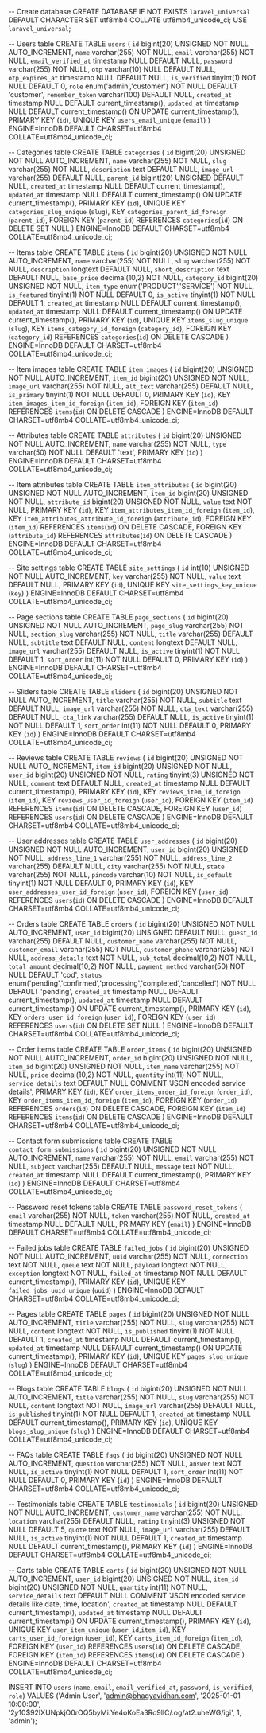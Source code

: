 -- Create database
CREATE DATABASE IF NOT EXISTS `laravel_universal` DEFAULT CHARACTER SET utf8mb4 COLLATE utf8mb4_unicode_ci;
USE `laravel_universal`;

-- Users table
CREATE TABLE `users` (
    `id` bigint(20) UNSIGNED NOT NULL AUTO_INCREMENT,
    `name` varchar(255) NOT NULL,
    `email` varchar(255) NOT NULL,
    `email_verified_at` timestamp NULL DEFAULT NULL,
    `password` varchar(255) NOT NULL,
    `otp` varchar(10) NULL DEFAULT NULL,
    `otp_expires_at` timestamp NULL DEFAULT NULL,
    `is_verified` tinyint(1) NOT NULL DEFAULT 0,
    `role` enum('admin','customer') NOT NULL DEFAULT 'customer',
    `remember_token` varchar(100) DEFAULT NULL,
    `created_at` timestamp NULL DEFAULT current_timestamp(),
    `updated_at` timestamp NULL DEFAULT current_timestamp() ON UPDATE current_timestamp(),
    PRIMARY KEY (`id`),
    UNIQUE KEY `users_email_unique` (`email`)
) ENGINE=InnoDB DEFAULT CHARSET=utf8mb4 COLLATE=utf8mb4_unicode_ci;

-- Categories table
CREATE TABLE `categories` (
    `id` bigint(20) UNSIGNED NOT NULL AUTO_INCREMENT,
    `name` varchar(255) NOT NULL,
    `slug` varchar(255) NOT NULL,
    `description` text DEFAULT NULL,
    `image_url` varchar(255) DEFAULT NULL,
    `parent_id` bigint(20) UNSIGNED DEFAULT NULL,
    `created_at` timestamp NULL DEFAULT current_timestamp(),
    `updated_at` timestamp NULL DEFAULT current_timestamp() ON UPDATE current_timestamp(),
    PRIMARY KEY (`id`),
    UNIQUE KEY `categories_slug_unique` (`slug`),
    KEY `categories_parent_id_foreign` (`parent_id`),
    FOREIGN KEY (`parent_id`) REFERENCES `categories`(`id`) ON DELETE SET NULL
) ENGINE=InnoDB DEFAULT CHARSET=utf8mb4 COLLATE=utf8mb4_unicode_ci;

-- Items table
CREATE TABLE `items` (
    `id` bigint(20) UNSIGNED NOT NULL AUTO_INCREMENT,
    `name` varchar(255) NOT NULL,
    `slug` varchar(255) NOT NULL,
    `description` longtext DEFAULT NULL,
    `short_description` text DEFAULT NULL,
    `base_price` decimal(10,2) NOT NULL,
    `category_id` bigint(20) UNSIGNED NOT NULL,
    `item_type` enum('PRODUCT','SERVICE') NOT NULL,
    `is_featured` tinyint(1) NOT NULL DEFAULT 0,
    `is_active` tinyint(1) NOT NULL DEFAULT 1,
    `created_at` timestamp NULL DEFAULT current_timestamp(),
    `updated_at` timestamp NULL DEFAULT current_timestamp() ON UPDATE current_timestamp(),
    PRIMARY KEY (`id`),
    UNIQUE KEY `items_slug_unique` (`slug`),
    KEY `items_category_id_foreign` (`category_id`),
    FOREIGN KEY (`category_id`) REFERENCES `categories`(`id`) ON DELETE CASCADE
) ENGINE=InnoDB DEFAULT CHARSET=utf8mb4 COLLATE=utf8mb4_unicode_ci;

-- Item images table
CREATE TABLE `item_images` (
    `id` bigint(20) UNSIGNED NOT NULL AUTO_INCREMENT,
    `item_id` bigint(20) UNSIGNED NOT NULL,
    `image_url` varchar(255) NOT NULL,
    `alt_text` varchar(255) DEFAULT NULL,
    `is_primary` tinyint(1) NOT NULL DEFAULT 0,
    PRIMARY KEY (`id`),
    KEY `item_images_item_id_foreign` (`item_id`),
    FOREIGN KEY (`item_id`) REFERENCES `items`(`id`) ON DELETE CASCADE
) ENGINE=InnoDB DEFAULT CHARSET=utf8mb4 COLLATE=utf8mb4_unicode_ci;

-- Attributes table
CREATE TABLE `attributes` (
    `id` bigint(20) UNSIGNED NOT NULL AUTO_INCREMENT,
    `name` varchar(255) NOT NULL,
    `type` varchar(50) NOT NULL DEFAULT 'text',
    PRIMARY KEY (`id`)
) ENGINE=InnoDB DEFAULT CHARSET=utf8mb4 COLLATE=utf8mb4_unicode_ci;

-- Item attributes table
CREATE TABLE `item_attributes` (
    `id` bigint(20) UNSIGNED NOT NULL AUTO_INCREMENT,
    `item_id` bigint(20) UNSIGNED NOT NULL,
    `attribute_id` bigint(20) UNSIGNED NOT NULL,
    `value` text NOT NULL,
    PRIMARY KEY (`id`),
    KEY `item_attributes_item_id_foreign` (`item_id`),
    KEY `item_attributes_attribute_id_foreign` (`attribute_id`),
    FOREIGN KEY (`item_id`) REFERENCES `items`(`id`) ON DELETE CASCADE,
    FOREIGN KEY (`attribute_id`) REFERENCES `attributes`(`id`) ON DELETE CASCADE
) ENGINE=InnoDB DEFAULT CHARSET=utf8mb4 COLLATE=utf8mb4_unicode_ci;

-- Site settings table
CREATE TABLE `site_settings` (
    `id` int(10) UNSIGNED NOT NULL AUTO_INCREMENT,
    `key` varchar(255) NOT NULL,
    `value` text DEFAULT NULL,
    PRIMARY KEY (`id`),
    UNIQUE KEY `site_settings_key_unique` (`key`)
) ENGINE=InnoDB DEFAULT CHARSET=utf8mb4 COLLATE=utf8mb4_unicode_ci;

-- Page sections table
CREATE TABLE `page_sections` (
    `id` bigint(20) UNSIGNED NOT NULL AUTO_INCREMENT,
    `page_slug` varchar(255) NOT NULL,
    `section_slug` varchar(255) NOT NULL,
    `title` varchar(255) DEFAULT NULL,
    `subtitle` text DEFAULT NULL,
    `content` longtext DEFAULT NULL,
    `image_url` varchar(255) DEFAULT NULL,
    `is_active` tinyint(1) NOT NULL DEFAULT 1,
    `sort_order` int(11) NOT NULL DEFAULT 0,
    PRIMARY KEY (`id`)
) ENGINE=InnoDB DEFAULT CHARSET=utf8mb4 COLLATE=utf8mb4_unicode_ci;

-- Sliders table
CREATE TABLE `sliders` (
    `id` bigint(20) UNSIGNED NOT NULL AUTO_INCREMENT,
    `title` varchar(255) NOT NULL,
    `subtitle` text DEFAULT NULL,
    `image_url` varchar(255) NOT NULL,
    `cta_text` varchar(255) DEFAULT NULL,
    `cta_link` varchar(255) DEFAULT NULL,
    `is_active` tinyint(1) NOT NULL DEFAULT 1,
    `sort_order` int(11) NOT NULL DEFAULT 0,
    PRIMARY KEY (`id`)
) ENGINE=InnoDB DEFAULT CHARSET=utf8mb4 COLLATE=utf8mb4_unicode_ci;

-- Reviews table
CREATE TABLE `reviews` (
    `id` bigint(20) UNSIGNED NOT NULL AUTO_INCREMENT,
    `item_id` bigint(20) UNSIGNED NOT NULL,
    `user_id` bigint(20) UNSIGNED NOT NULL,
    `rating` tinyint(3) UNSIGNED NOT NULL,
    `comment` text DEFAULT NULL,
    `created_at` timestamp NULL DEFAULT current_timestamp(),
    PRIMARY KEY (`id`),
    KEY `reviews_item_id_foreign` (`item_id`),
    KEY `reviews_user_id_foreign` (`user_id`),
    FOREIGN KEY (`item_id`) REFERENCES `items`(`id`) ON DELETE CASCADE,
    FOREIGN KEY (`user_id`) REFERENCES `users`(`id`) ON DELETE CASCADE
) ENGINE=InnoDB DEFAULT CHARSET=utf8mb4 COLLATE=utf8mb4_unicode_ci;

-- User addresses table
CREATE TABLE `user_addresses` (
    `id` bigint(20) UNSIGNED NOT NULL AUTO_INCREMENT,
    `user_id` bigint(20) UNSIGNED NOT NULL,
    `address_line_1` varchar(255) NOT NULL,
    `address_line_2` varchar(255) DEFAULT NULL,
    `city` varchar(255) NOT NULL,
    `state` varchar(255) NOT NULL,
    `pincode` varchar(10) NOT NULL,
    `is_default` tinyint(1) NOT NULL DEFAULT 0,
    PRIMARY KEY (`id`),
    KEY `user_addresses_user_id_foreign` (`user_id`),
    FOREIGN KEY (`user_id`) REFERENCES `users`(`id`) ON DELETE CASCADE
) ENGINE=InnoDB DEFAULT CHARSET=utf8mb4 COLLATE=utf8mb4_unicode_ci;

-- Orders table
CREATE TABLE `orders` (
    `id` bigint(20) UNSIGNED NOT NULL AUTO_INCREMENT,
    `user_id` bigint(20) UNSIGNED DEFAULT NULL,
    `guest_id` varchar(255) DEFAULT NULL,
    `customer_name` varchar(255) NOT NULL,
    `customer_email` varchar(255) NOT NULL,
    `customer_phone` varchar(255) NOT NULL,
    `address_details` text NOT NULL,
    `sub_total` decimal(10,2) NOT NULL,
    `total_amount` decimal(10,2) NOT NULL,
    `payment_method` varchar(50) NOT NULL DEFAULT 'cod',
    `status` enum('pending','confirmed','processing','completed','cancelled') NOT NULL DEFAULT 'pending',
    `created_at` timestamp NULL DEFAULT current_timestamp(),
    `updated_at` timestamp NULL DEFAULT current_timestamp() ON UPDATE current_timestamp(),
    PRIMARY KEY (`id`),
    KEY `orders_user_id_foreign` (`user_id`),
    FOREIGN KEY (`user_id`) REFERENCES `users`(`id`) ON DELETE SET NULL
) ENGINE=InnoDB DEFAULT CHARSET=utf8mb4 COLLATE=utf8mb4_unicode_ci;

-- Order items table
CREATE TABLE `order_items` (
    `id` bigint(20) UNSIGNED NOT NULL AUTO_INCREMENT,
    `order_id` bigint(20) UNSIGNED NOT NULL,
    `item_id` bigint(20) UNSIGNED NOT NULL,
    `item_name` varchar(255) NOT NULL,
    `price` decimal(10,2) NOT NULL,
    `quantity` int(11) NOT NULL,
    `service_details` text DEFAULT NULL COMMENT 'JSON encoded service details',
    PRIMARY KEY (`id`),
    KEY `order_items_order_id_foreign` (`order_id`),
    KEY `order_items_item_id_foreign` (`item_id`),
    FOREIGN KEY (`order_id`) REFERENCES `orders`(`id`) ON DELETE CASCADE,
    FOREIGN KEY (`item_id`) REFERENCES `items`(`id`) ON DELETE CASCADE
) ENGINE=InnoDB DEFAULT CHARSET=utf8mb4 COLLATE=utf8mb4_unicode_ci;

-- Contact form submissions table
CREATE TABLE `contact_form_submissions` (
    `id` bigint(20) UNSIGNED NOT NULL AUTO_INCREMENT,
    `name` varchar(255) NOT NULL,
    `email` varchar(255) NOT NULL,
    `subject` varchar(255) DEFAULT NULL,
    `message` text NOT NULL,
    `created_at` timestamp NULL DEFAULT current_timestamp(),
    PRIMARY KEY (`id`)
) ENGINE=InnoDB DEFAULT CHARSET=utf8mb4 COLLATE=utf8mb4_unicode_ci;

-- Password reset tokens table
CREATE TABLE `password_reset_tokens` (
    `email` varchar(255) NOT NULL,
    `token` varchar(255) NOT NULL,
    `created_at` timestamp NULL DEFAULT NULL,
    PRIMARY KEY (`email`)
) ENGINE=InnoDB DEFAULT CHARSET=utf8mb4 COLLATE=utf8mb4_unicode_ci;

-- Failed jobs table
CREATE TABLE `failed_jobs` (
    `id` bigint(20) UNSIGNED NOT NULL AUTO_INCREMENT,
    `uuid` varchar(255) NOT NULL,
    `connection` text NOT NULL,
    `queue` text NOT NULL,
    `payload` longtext NOT NULL,
    `exception` longtext NOT NULL,
    `failed_at` timestamp NOT NULL DEFAULT current_timestamp(),
    PRIMARY KEY (`id`),
    UNIQUE KEY `failed_jobs_uuid_unique` (`uuid`)
) ENGINE=InnoDB DEFAULT CHARSET=utf8mb4 COLLATE=utf8mb4_unicode_ci;

-- Pages table
CREATE TABLE `pages` (
    `id` bigint(20) UNSIGNED NOT NULL AUTO_INCREMENT,
    `title` varchar(255) NOT NULL,
    `slug` varchar(255) NOT NULL,
    `content` longtext NOT NULL,
    `is_published` tinyint(1) NOT NULL DEFAULT 1,
    `created_at` timestamp NULL DEFAULT current_timestamp(),
    `updated_at` timestamp NULL DEFAULT current_timestamp() ON UPDATE current_timestamp(),
    PRIMARY KEY (`id`),
    UNIQUE KEY `pages_slug_unique` (`slug`)
) ENGINE=InnoDB DEFAULT CHARSET=utf8mb4 COLLATE=utf8mb4_unicode_ci;

-- Blogs table
CREATE TABLE `blogs` (
    `id` bigint(20) UNSIGNED NOT NULL AUTO_INCREMENT,
    `title` varchar(255) NOT NULL,
    `slug` varchar(255) NOT NULL,
    `content` longtext NOT NULL,
    `image_url` varchar(255) DEFAULT NULL,
    `is_published` tinyint(1) NOT NULL DEFAULT 1,
    `created_at` timestamp NULL DEFAULT current_timestamp(),
    PRIMARY KEY (`id`),
    UNIQUE KEY `blogs_slug_unique` (`slug`)
) ENGINE=InnoDB DEFAULT CHARSET=utf8mb4 COLLATE=utf8mb4_unicode_ci;

-- FAQs table
CREATE TABLE `faqs` (
    `id` bigint(20) UNSIGNED NOT NULL AUTO_INCREMENT,
    `question` varchar(255) NOT NULL,
    `answer` text NOT NULL,
    `is_active` tinyint(1) NOT NULL DEFAULT 1,
    `sort_order` int(11) NOT NULL DEFAULT 0,
    PRIMARY KEY (`id`)
) ENGINE=InnoDB DEFAULT CHARSET=utf8mb4 COLLATE=utf8mb4_unicode_ci;

-- Testimonials table
CREATE TABLE `testimonials` (
    `id` bigint(20) UNSIGNED NOT NULL AUTO_INCREMENT,
    `customer_name` varchar(255) NOT NULL,
    `location` varchar(255) DEFAULT NULL,
    `rating` tinyint(3) UNSIGNED NOT NULL DEFAULT 5,
    `quote` text NOT NULL,
    `image_url` varchar(255) DEFAULT NULL,
    `is_active` tinyint(1) NOT NULL DEFAULT 1,
    `created_at` timestamp NULL DEFAULT current_timestamp(),
    PRIMARY KEY (`id`)
) ENGINE=InnoDB DEFAULT CHARSET=utf8mb4 COLLATE=utf8mb4_unicode_ci;

-- Carts table
CREATE TABLE `carts` (
    `id` bigint(20) UNSIGNED NOT NULL AUTO_INCREMENT,
    `user_id` bigint(20) UNSIGNED NOT NULL,
    `item_id` bigint(20) UNSIGNED NOT NULL,
    `quantity` int(11) NOT NULL,
    `service_details` text DEFAULT NULL COMMENT 'JSON encoded service details like date, time, location',
    `created_at` timestamp NULL DEFAULT current_timestamp(),
    `updated_at` timestamp NULL DEFAULT current_timestamp() ON UPDATE current_timestamp(),
    PRIMARY KEY (`id`),
    UNIQUE KEY `user_item_unique` (`user_id`,`item_id`),
    KEY `carts_user_id_foreign` (`user_id`),
    KEY `carts_item_id_foreign` (`item_id`),
    FOREIGN KEY (`user_id`) REFERENCES `users`(`id`) ON DELETE CASCADE,
    FOREIGN KEY (`item_id`) REFERENCES `items`(`id`) ON DELETE CASCADE
) ENGINE=InnoDB DEFAULT CHARSET=utf8mb4 COLLATE=utf8mb4_unicode_ci;

INSERT INTO `users` (`name`, `email`, `email_verified_at`, `password`, `is_verified`, `role`) VALUES
('Admin User', 'admin@bhagyavidhan.com', '2025-01-01 10:00:00', '$2y$10$92IXUNpkjO0rOQ5byMi.Ye4oKoEa3Ro9llC/.og/at2.uheWG/igi', 1, 'admin');
